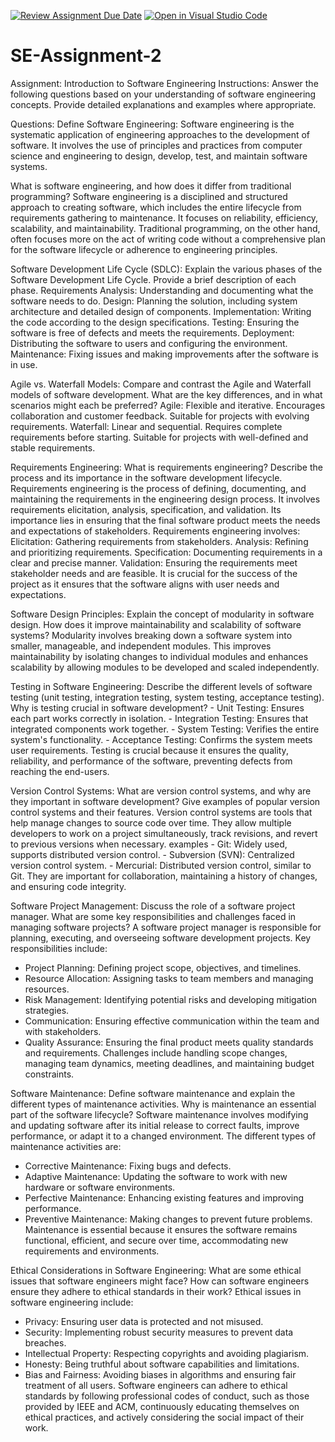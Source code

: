 [![Review Assignment Due Date](https://classroom.github.com/assets/deadline-readme-button-24ddc0f5d75046c5622901739e7c5dd533143b0c8e959d652212380cedb1ea36.svg)](https://classroom.github.com/a/-ucQIGTc)
[![Open in Visual Studio Code](https://classroom.github.com/assets/open-in-vscode-718a45dd9cf7e7f842a935f5ebbe5719a5e09af4491e668f4dbf3b35d5cca122.svg)](https://classroom.github.com/online_ide?assignment_repo_id=15214215&assignment_repo_type=AssignmentRepo)
# SE-Assignment-2
Assignment: Introduction to Software Engineering
Instructions:
Answer the following questions based on your understanding of software engineering concepts. Provide detailed explanations and examples where appropriate.

Questions:
Define Software Engineering: Software engineering is the systematic application of engineering approaches to the development of software. It involves the use of principles and practices from computer science and engineering to design, develop, test, and maintain software systems.

What is software engineering, and how does it differ from traditional programming?
 Software engineering is a disciplined and structured approach to creating software, which includes the entire lifecycle from requirements gathering to maintenance. It focuses on reliability, efficiency, scalability, and maintainability. Traditional programming, on the other hand, often focuses more on the act of writing code without a comprehensive plan for the software lifecycle or adherence to engineering principles.

Software Development Life Cycle (SDLC):
Explain the various phases of the Software Development Life Cycle. Provide a brief description of each phase.
  Requirements Analysis: Understanding and documenting what the software needs to do.
   Design: Planning the solution, including system architecture and detailed design of components.
   Implementation: Writing the code according to the design specifications.
   Testing: Ensuring the software is free of defects and meets the requirements.
   Deployment: Distributing the software to users and configuring the environment.
   Maintenance: Fixing issues and making improvements after the software is in use.

Agile vs. Waterfall Models:
Compare and contrast the Agile and Waterfall models of software development. What are the key differences, and in what scenarios might each be preferred?
   Agile:
     Flexible and iterative.
     Encourages collaboration and customer feedback.
     Suitable for projects with evolving requirements.
  Waterfall:
     Linear and sequential.
     Requires complete requirements before starting.
     Suitable for projects with well-defined and stable requirements.


Requirements Engineering:
What is requirements engineering? Describe the process and its importance in the software development lifecycle.
Requirements engineering is the process of defining, documenting, and maintaining the requirements in the engineering design process. It involves requirements elicitation, analysis, specification, and validation. Its importance lies in ensuring that the final software product meets the needs and expectations of stakeholders.
Requirements engineering involves:
   Elicitation: Gathering requirements from stakeholders.
   Analysis: Refining and prioritizing requirements.
   Specification: Documenting requirements in a clear and precise manner.
   Validation: Ensuring the requirements meet stakeholder needs and are feasible.
  It is crucial for the success of the project as it ensures that the software aligns with user needs and expectations.


Software Design Principles:
Explain the concept of modularity in software design. How does it improve maintainability and scalability of software systems?
    Modularity involves breaking down a software system into smaller, manageable, and independent modules. This improves maintainability by isolating changes to individual modules and enhances scalability by allowing modules to be developed and scaled independently.

Testing in Software Engineering:
Describe the different levels of software testing (unit testing, integration testing, system testing, acceptance testing). Why is testing crucial in software development?
    - Unit Testing: Ensures each part works correctly in isolation.
    - Integration Testing: Ensures that integrated components work together.
    - System Testing: Verifies the entire system's functionality.
    - Acceptance Testing: Confirms the system meets user requirements.
    Testing is crucial because it ensures the quality, reliability, and performance of the software, preventing defects from reaching the end-users.


Version Control Systems:
What are version control systems, and why are they important in software development? Give examples of popular version control systems and their features.
    Version control systems are tools that help manage changes to source code over time. They allow multiple developers to work on a project simultaneously, track revisions, and revert to previous versions when necessary.
    examples
    - Git: Widely used, supports distributed version control.
    - Subversion (SVN): Centralized version control system.
    - Mercurial: Distributed version control, similar to Git.
    They are important for collaboration, maintaining a history of changes, and ensuring code integrity.


Software Project Management:
Discuss the role of a software project manager. What are some key responsibilities and challenges faced in managing software projects?
A software project manager is responsible for planning, executing, and overseeing software development projects. Key responsibilities include:
   - Project Planning: Defining project scope, objectives, and timelines.
   - Resource Allocation: Assigning tasks to team members and managing resources.
   - Risk Management: Identifying potential risks and developing mitigation strategies.
   - Communication: Ensuring effective communication within the team and with stakeholders.
   - Quality Assurance: Ensuring the final product meets quality standards and requirements.
   Challenges include handling scope changes, managing team dynamics, meeting deadlines, and maintaining budget constraints.


Software Maintenance:
Define software maintenance and explain the different types of maintenance activities. Why is maintenance an essential part of the software lifecycle?
   Software maintenance involves modifying and updating software after its initial release to correct faults, improve performance, or adapt it to a changed environment. The different types of maintenance activities are:
   - Corrective Maintenance: Fixing bugs and defects.
   - Adaptive Maintenance: Updating the software to work with new hardware or software environments.
   - Perfective Maintenance: Enhancing existing features and improving performance.
   - Preventive Maintenance: Making changes to prevent future problems.
   Maintenance is essential because it ensures the software remains functional, efficient, and secure over time, accommodating new requirements and environments.


Ethical Considerations in Software Engineering:
What are some ethical issues that software engineers might face? How can software engineers ensure they adhere to ethical standards in their work?
   Ethical issues in software engineering include:
   - Privacy: Ensuring user data is protected and not misused.
   - Security: Implementing robust security measures to prevent data breaches.
   - Intellectual Property: Respecting copyrights and avoiding plagiarism.
   - Honesty: Being truthful about software capabilities and limitations.
   - Bias and Fairness: Avoiding biases in algorithms and ensuring fair treatment of all users.
   Software engineers can adhere to ethical standards by following professional codes of conduct, such as those provided by IEEE and ACM, continuously educating themselves on ethical practices, and actively considering the social impact of their work.

